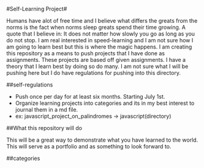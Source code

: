 #Self-Learning Project#

Humans have alot of free time and I believe what differs the greats from the norms is the fact when norms sleep greats spend their time growing. A quote that I believe in: It does not matter how slowly you go as long as you do not stop. I am real interested in speed-learning and I am not sure how I am going to learn best but this is where the magic happens. I am creating this repository as a means to push projects that I have done as assignments. These projects are based off given assignments. I have a theory that I learn best by doing so do many. I am not sure what I will be pushing here but I do have regulations for pushing into this directory.

##self-regulations

* Push once per day for at least six months. Starting July 1st.
* Organize learning projects into categories and its in my best interest to journal them in a md file.
* ex: javascript_project_on_palindromes -> javascript(directory)


##What this repository will do

This will be a great way to demonstrate what you have learned to the world.
This will serve as a portfolio and as something to look forward to.


##categories